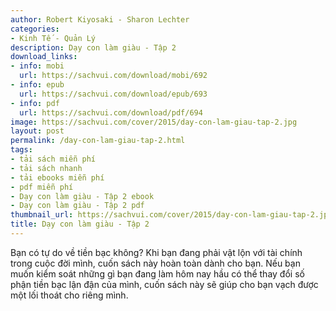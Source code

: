 ```yaml
---
author: Robert Kiyosaki - Sharon Lechter
categories:
- Kinh Tế - Quản Lý
description: Dạy con làm giàu - Tập 2
download_links:
- info: mobi
  url: https://sachvui.com/download/mobi/692
- info: epub
  url: https://sachvui.com/download/epub/693
- info: pdf
  url: https://sachvui.com/download/pdf/694
image: https://sachvui.com/cover/2015/day-con-lam-giau-tap-2.jpg
layout: post
permalink: /day-con-lam-giau-tap-2.html
tags:
- tải sách miễn phí
- tải sách nhanh
- tải ebooks miễn phí
- pdf miễn phí
- Dạy con làm giàu - Tập 2 ebook
- Dạy con làm giàu - Tập 2 pdf
thumbnail_url: https://sachvui.com/cover/2015/day-con-lam-giau-tap-2.jpg
title: Dạy con làm giàu - Tập 2
---
```


 <div class="item-desc text-justify"> Bạn có tự do về tiền bạc không? Khi bạn đang phải vật lộn với tài chính trong cuộc đời mình, cuốn sách này hoàn toàn dành cho bạn. Nếu bạn muốn kiểm soát những gì bạn đang làm hôm nay hầu có thể thay đổi số phận tiền bạc lận đận của mình, cuốn sách này sẽ giúp cho bạn vạch được một lối thoát cho riêng mình. </div>